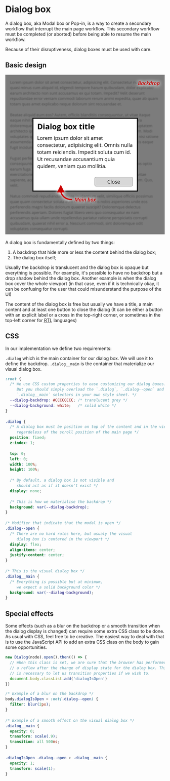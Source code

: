 # Dialog box

A dialog box, aka Modal box or Pop-in, is a way to create a secondary workflow that interrupt the main page workflow. This secondary workflow must be completed (or aborted) before being able to resume the main workflow.

Because of their disruptiveness, dialog boxes must be used with care.

## Basic design

![](dialog.png)

A dialog box is fundamentally defined by two things:

  1. A backdrop that hide more or less the content behind the dialog box;
  2. The dialog box itself;

Usually the backdrop is translucent and the dialog box is opaque but everything is possible. For example, it's possible to have no backdrop but a drop shadow behind the dialog box. Another example is when the dialog box cover the whole viewport (in that case, even if it is technically okay, it can be confusing for the user that could misunderstand the purpose of the UI)

The content of the dialog box is free but usually we have a title, a main content and at least one button to close the dialog (It can be either a button with an explicit label or a cross in the top-right corner, or sometimes in the top-left corner for <abbr title="Right-To-Left">RTL</abbr> languages)

## CSS

In our implementation we define two requirements:

`.dialog` which is the main container for our dialog box. We will use it to define the backdrop. `.dialog__main` is the container that materialize our visual dialog box.

```css
:root {
  /* We use CSS custom properties to ease customizing our dialog boxes.
     But you should simply overload the `.dialog`, `.dialog--open` and
     `.dialog__main` selectors in your own style sheet. */
  --dialog-backdrop: #CCCCCCCC; /* translucent grey */
  --dialog-background: white;   /* solid white */
}

.dialog {
  /* A dialog box must be position on top of the content and in the viewport,
     regardeless of the scroll position of the main page */
  position: fixed;
  z-index: 1;

  top: 0;
  left: 0;
  width: 100%;
  height: 100%;

  /* By default, a dialog box is not visible and
     should act as if it doesn't exist */
  display: none;

  /* This is how we materialise the backdrop */
  background: var(--dialog-backdrop);
}

/* Modifier that indicate that the modal is open */
.dialog--open {
  /* There are no hard rules here, but usualy the visual
     dialog box is centered in the viewport */
  display: flex;
  align-items: center;
  justify-content: center;
}

/* This is the visual dialog box */
.dialog__main {
  /* Everything is possible but at minimum,
     we expect a solid background color */
  background: var(--dialog-background);
}
```

## Special effects

Some effects (such as a blur on the backdrop or a smooth transition when the dialog display is changed) can require some extra CSS class to be done. As usual with CSS, feel free to be creative. The easiest way to deal with that is to use the JavaScript API to add an extra CSS class on the body to gain some opportunities.

```js
new Dialog(node).open().then(() => {
  // When this class is set, we are sure that the browser has performed
  // a reflow after the change of display state for the dialog box. This
  // is necessary to let us transition properties if we wish to.
  document.body.classList.add('dialogIsOpen')
})
```

```css
/* Example of a blur on the backdrop */
body.dialogIsOpen > :not(.dialog--open) {
  filter: blur(2px);
}

/* Example of a smooth effect on the visual dialog box */
.dialog__main {
  opacity: 0;
  transform: scale(.9);
  transition: all 500ms;
}

.dialogIsOpen .dialog--open > .dialog__main {
  opacity: 1;
  transform: scale(1);
}
```
